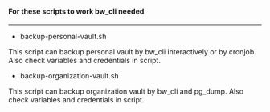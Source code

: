 #### For these scripts to work bw_cli needed
*********

* backup-personal-vault.sh

This script can backup personal vault by bw_cli interactively or by cronjob.
Also check variables and credentials in script.

* backup-organization-vault.sh

This script can backup organization vault by bw_cli and pg_dump.
Also check variables and credentials in script.

